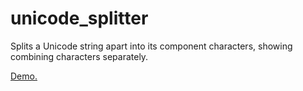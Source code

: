 # unicode_splitter

Splits a Unicode string apart into its component characters, showing combining characters separately.

[Demo.](https://paperlined.org/dev/oss/unicode_splitter/unicode_splitter.html#Z%CC%B7%CD%97%CC%9D%CC%9C%CC%AA%CC%A2%CD%89%CC%A4%CC%98%CC%97%CC%AA%CD%87%CC%A5%CC%9E%CC%ACa%CC%B8%CC%92%CD%92%CD%81%CC%86%CD%9D%CC%84%CD%8A%CC%A2%CC%AE%CC%9D%CC%9E%CC%98%CC%BA%CC%AF%CC%AD%CC%98%CD%96l%CC%B6%CC%80%CC%89%CC%83%CC%BD%CC%9B%CD%86%CC%9B%CC%B3g%CC%B6%CC%9A%CD%90%CD%9D%CD%90%CD%8B%CD%84%CD%84%CC%85%CC%9B%CC%A7%CD%85%CD%9C%CC%9F%CD%96%CC%AD%CD%89%CC%BA%CC%B1%CD%8D%CC%BC%CC%A4%CD%94%CC%99o%CC%B5%CC%8C%CD%9D%CC%92%CC%87%CC%86%CC%8B%CD%A0%CD%98%CD%83%CC%9B%CD%84%CC%8A%CD%9B%CC%8F%CD%9D%CC%B9%CC%AA%CC%AC%CC%96%CC%AB%CC%96%CD%88%CC%B0%CC%A4%CC%AB%CC%A2%CD%88%CD%99%CD%89)

